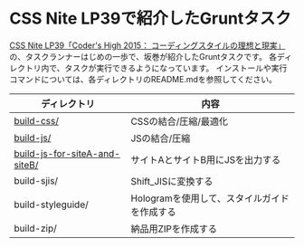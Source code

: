 # CSS Nite LP39で紹介したGruntタスク

[CSS Nite LP39「Coder's High 2015： コーディングスタイルの理想と現実」](http://cssnite.jp/lp/lp39/)の、タスクランナーはじめの一歩で、坂巻が紹介したGruntタスクです。
各ディレクトリ内で、タスクが実行できるようになっています。
インストールや実行コマンドについては、各ディレクトリのREADME.mdを参照してください。

ディレクトリ | 内容
---- | ----
[build-css/](tree/master/build-css) | CSSの結合/圧縮/最適化
[build-js/](tree/master/build-js) | JSの結合/圧縮
[build-js-for-siteA-and-siteB/](tree/master/build-js-for-siteA-and-siteB) | サイトAとサイトB用にJSを出力する
build-sjis/ | Shift_JISに変換する
build-styleguide/ | Hologramを使用して、スタイルガイドを作成する
build-zip/ | 納品用ZIPを作成する
